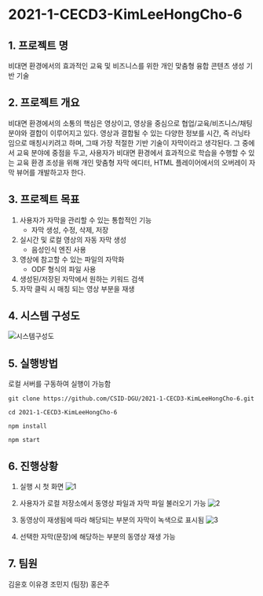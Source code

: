 # 2021-1-CECD3-KimLeeHongCho-6


## 1. 프로젝트 명
비대면 환경에서의 효과적인 교육 및 비즈니스를 위한 개인 맞춤형 융합 콘텐츠 생성 기반 기술


## 2. 프로젝트 개요
비대면 환경에서의 소통의 핵심은 영상이고, 영상을 중심으로 협업/교육/비즈니스/채팅 분야와 결합이 이루어지고 있다. 영상과 결합될 수 있는 다양한 정보를 시간, 즉 러닝타임으로 매칭시키려고 하며, 그때 가장 적절한 기반 기술이 자막이라고 생각된다. 그 중에서 교육 분야에 중점을 두고, 사용자가 비대면 환경에서 효과적으로 학습을 수행할 수 있는 교육 환경 조성을 위해 개인 맞춤형 자막 에디터, HTML 플레이어에서의 오버레이 자막 뷰어를 개발하고자 한다.


## 3. 프로젝트 목표
1. 사용자가 자막을 관리할 수 있는 통합적인 기능
   - 자막 생성, 수정, 삭제, 저장
2. 실시간 및 로컬 영상의 자동 자막 생성
   - 음성인식 엔진 사용
3. 영상에 참고할 수 있는 파일의 자막화
   - ODF 형식의 파일 사용
4. 생성된/저장된 자막에서 원하는 키워드 검색
5. 자막 클릭 시 매칭 되는 영상 부분을 재생


## 4. 시스템 구성도
![시스템구성도](https://user-images.githubusercontent.com/43579755/122647084-703ad680-d15d-11eb-94bb-a93360878478.PNG)


## 5. 실행방법
로컬 서버를 구동하여 실행이 가능함
```
git clone https://github.com/CSID-DGU/2021-1-CECD3-KimLeeHongCho-6.git

cd 2021-1-CECD3-KimLeeHongCho-6

npm install

npm start
```


## 6. 진행상황
1) 실행 시 첫 화면
![1](https://user-images.githubusercontent.com/43579755/122676098-62498c00-d217-11eb-8605-8b367ac19337.PNG)


2) 사용자가 로컬 저장소에서 동영상 파일과 자막 파일 불러오기 가능
![2](https://user-images.githubusercontent.com/43579755/122676111-6ecde480-d217-11eb-8565-7f5fe3c1b052.PNG)


3) 동영상이 재생됨에 따라 해당되는 부분의 자막이 녹색으로 표시됨
![3](https://user-images.githubusercontent.com/43579755/122676135-8b6a1c80-d217-11eb-8806-98a84ff41e3c.gif)


4) 선택한 자막(문장)에 해당하는 부분의 동영상 재생 가능


## 7. 팀원
김윤호
이유경
조민지 (팀장)
홍은주
